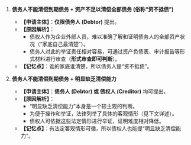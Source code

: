 1.  **债务人不能清偿到期债务 + 资产不足以清偿全部债务 (俗称“资不抵债”)**
    * **【申请主体】**：**仅限债务人 (Debtor)** 提出。
    * **【原因解析】**：
        * 债权人作为企业外部人员，难以准确了解和证明债务人的全部资产状况（“家底自己最清楚”）。
        * 债务人对此的举证责任相对容易，可通过资产负债表、审计报告等形式材料进行审查（**形式审查即可判断**）。
    * **【记忆点】**：谁的家底谁清楚，所以债务人提“资不抵债”。

2.  **债务人不能清偿到期债务 + 明显缺乏清偿能力**
    * **【申请主体】**：**债务人 (Debtor) 或 债权人 (Creditor)** 均可提出。
    * **【原因解析】**：
        * “明显缺乏清偿能力”本身是一个较主观的判断。
        * 为便于操作和举证，法律列举了具体的客观情形（见下文详述）。
        * 债权人可依据这些法定情形进行举证，证明难度相对降低。
    * **【记忆点】**：有法定客观情形可循，所以债权人也能提“明显缺乏清偿能力”。
